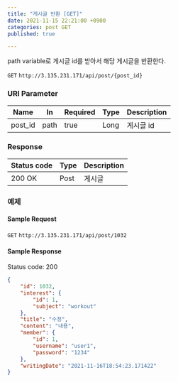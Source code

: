 ```yaml
---
title: "게시글 반환 [GET]"
date: 2021-11-15 22:21:00 +0900
categories: post GET
published: true

---
```


path variable로 게시글 id를 받아서 해당 게시글을 반환한다.

`GET` `http://3.135.231.171/api/post/{post_id}`

### URI Parameter

| Name    | In   | Required | Type | Description |
| ------- | ---- | -------- | ---- | ----------- |
| post_id | path | true     | Long | 게시글 id   |

### Response

| Status code | Type | Description |
| ----------- | ---- | ----------- |
| 200 OK      | Post | 게시글      |



### 예제

#### Sample Request

`GET` `http://3.135.231.171/api/post/1032`

#### Sample Response

Status code: 200

```json
{
    "id": 1032,
    "interest": {
        "id": 1,
        "subject": "workout"
    },
    "title": "수정",
    "content": "내용",
    "member": {
        "id": 1,
        "username": "user1",
        "password": "1234"
    },
    "writingDate": "2021-11-16T18:54:23.171422"
}
```

